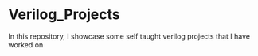 # Verilog_Projects
In this repository, I showcase some self taught verilog projects that I have worked on
